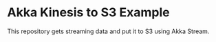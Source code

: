 # Akka Kinesis to S3 Example

This repository gets streaming data and put it to S3 using Akka Stream.